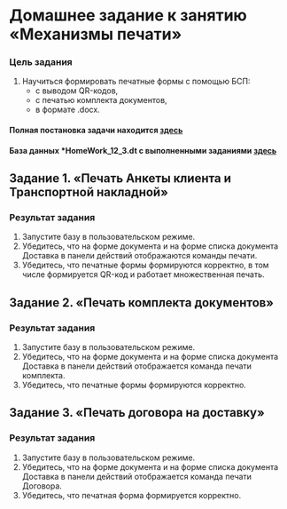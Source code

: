 # Домашнее задание к занятию «Механизмы печати»

### Цель задания

1. Научиться формировать печатные формы с помощью БСП:
    - с выводом QR-кодов,
    - с печатью комплекта документов,
    - в формате .docx.

#### Полная постановка задачи находится [здесь](https://github.com/ObzhigalovSV/Netology_PrintingMechanisms/blob/main/homework-12-3.md)
#### База данных *HomeWork_12_3.dt с выполненными заданиями [здесь](https://github.com/ObzhigalovSV/Netology_PrintingMechanisms/releases/tag/HomeWork_12_3)
## Задание 1. «Печать Анкеты клиента и Транспортной накладной»

### Результат задания
1. Запустите базу в пользовательском режиме.
2. Убедитесь, что на форме документа и на форме списка документа Доставка в панели действий отображаются команды печати.
3. Убедитесь, что печатные формы формируются корректно, в том числе формируется QR-код и работает множественная печать.


## Задание 2. «Печать комплекта документов»

### Результат задания
1. Запустите базу в пользовательском режиме.
2. Убедитесь, что на форме документа и на форме списка документа Доставка в панели действий отображается команда печати комплекта.
3. Убедитесь, что печатные формы формируются корректно.


## Задание 3. «Печать договора на доставку»
### Результат задания
1. Запустите базу в пользовательском режиме.
2. Убедитесь, что на форме документа и на форме списка документа Доставка в панели действий отображается команда печати Договора.
3. Убедитесь, что печатная форма формируется корректно.
